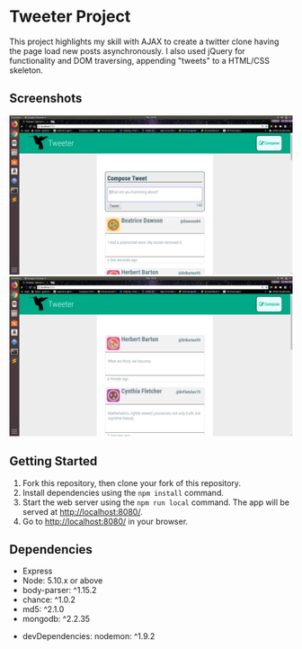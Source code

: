 # Tweeter Project

This project highlights my skill with AJAX to create a twitter clone having the page load new posts asynchronously. I also used jQuery for functionality and DOM traversing, appending "tweets" to a HTML/CSS skeleton.

## Screenshots

!["Screenshot of Tweet Compose box"](https://github.com/ghildreth/tweeter/blob/master/docs/Screenshot%20from%202018-03-29%2019-18-41.png?raw=true)
!["Screenshot of Tweet Wall'"](https://github.com/ghildreth/tweeter/blob/master/docs/Screenshot%20from%202018-03-29%2019-16-42.png?raw=true)


## Getting Started

1. Fork this repository, then clone your fork of this repository.
2. Install dependencies using the `npm install` command.
3. Start the web server using the `npm run local` command. The app will be served at <http://localhost:8080/>.
4. Go to <http://localhost:8080/> in your browser.

## Dependencies

- Express
- Node: 5.10.x or above
- body-parser: ^1.15.2
- chance: ^1.0.2
- md5: ^2.1.0
- mongodb: ^2.2.35

* devDependencies: nodemon: ^1.9.2